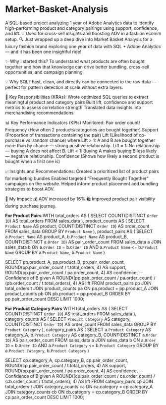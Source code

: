 # Market-Basket-Analysis
A SQL-based project analyzing 1 year of Adobe Analytics data to identify high-performing product and category pairings using support, confidence, and lift.  💡 Used for cross-sell insights and boosting AOV in a fashion ecomm setup.
🔍 Just wrapped up a deep dive into Market Basket Analysis for a luxury fashion brand exploring one year of data with SQL + Adobe Analytics — and it has been one insightful ride!

✨ Why I started this?
To understand what products are often bought together and how that knowledge can drive better bundling, cross-sell opportunities, and campaign planning.

💡 Why SQL? Fast, clean, and directly can be connected to the raw data — perfect for pattern detection at scale without extra layers.

📌 Key Responsibilities (KRAs):
Wrote optimized SQL queries to extract meaningful product and category pairs
Built lift, confidence and support metrics to assess correlation strength
Translated data insights into merchandising recommendations

📊 Key Performance Indicators (KPIs) Monitored:
Pair order count/ Frequency (How often 2 products/categories are bought together)
Support (Proportion of transactions containing the pair)
Lift (Likelihood of co-purchase vs. random chance)
where Lift > 1: A and B are bought together more than by chance — strong positive relationship.
Lift = 1: No relationship — buying A does not affect B.
Lift < 1: Buying A makes buying B less likely — negative relationship.
Confidence (Shows how likely a second product is bought when a first one is)

📈Insights and Recommendations:
Created a prioritized list of product pairs for marketing bundles
Enabled targeted “Frequently Bought Together” campaigns on the website.
Helped inform product placement and bundling strategies to boost AOV.

🚀 My Impact:
💰 AOV increased by 16%
🛍️ Improved product pair visibility during purchase journey.

**For Product Pairs**
WITH total_orders AS (
    SELECT COUNT(DISTINCT `Order ID`) AS total_orders 
    FROM sales_data
),
product_counts AS (
    SELECT 
        `Product Name` AS product,
        COUNT(DISTINCT `Order ID`) AS order_count
    FROM sales_data
    GROUP BY `Product Name`
),
product_pairs AS (
    SELECT 
        a.`Product Name` AS product_A,
        b.`Product Name` AS product_B,
        COUNT(DISTINCT a.`Order ID`) AS pair_order_count
    FROM sales_data a
    JOIN sales_data b 
      ON a.`Order ID` = b.`Order ID`
    AND a.`Product Name` <= b.`Product Name`
    GROUP BY a.`Product Name`, b.`Product Name`
)

SELECT 
    pp.product_A,
    pp.product_B,
    pp.pair_order_count,
    ROUND(pp.pair_order_count / t.total_orders, 4) AS support,
	ROUND(pp.pair_order_count / pa.order_count, 4) AS confidence, -- Confidence of B given A
    ROUND((pp.pair_order_count / pa.order_count) / (pb.order_count / t.total_orders), 4) AS lift
FROM product_pairs pp
JOIN total_orders t
JOIN product_counts pa ON pa.product = pp.product_A
JOIN product_counts pb ON pb.product = pp.product_B
ORDER BY pp.pair_order_count DESC
LIMIT 1000;

**For Product Category Pairs**
WITH total_orders AS (
    SELECT COUNT(DISTINCT `Order ID`) AS total_orders 
    FROM sales_data
),
category_counts AS (
    SELECT 
        `Product Category` AS category,
        COUNT(DISTINCT `Order ID`) AS order_count
    FROM sales_data
    GROUP BY `Product Category`
),
category_pairs AS (
    SELECT 
        a.`Product Category` AS category_A,
        b.`Product Category` AS category_B,
        COUNT(DISTINCT a.`Order ID`) AS pair_order_count
    FROM sales_data a
    JOIN sales_data b 
      ON a.`Order ID` = b.`Order ID`
    AND a.`Product Category` <= b.`Product Category`
    GROUP BY a.`Product Category`, b.`Product Category`
)

SELECT 
    cp.category_A,
    cp.category_B,
    cp.pair_order_count,
    ROUND(cp.pair_order_count / t.total_orders, 4) AS support,
	ROUND(pp.pair_order_count / pa.order_count, 4) AS confidence, -- Confidence of B given A
    ROUND((cp.pair_order_count / ca.order_count) / (cb.order_count / t.total_orders), 4) AS lift
FROM category_pairs cp
JOIN total_orders t
JOIN category_counts ca ON ca.category = cp.category_A
JOIN category_counts cb ON cb.category = cp.category_B
ORDER BY cp.pair_order_count DESC
LIMIT 1000;
